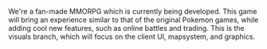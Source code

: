 We're a fan-made MMORPG which is currently being developed. This game will bring an experience similar to that of the original Pokemon games, while adding cool new features, such as online battles and trading. This is the visuals branch, which will focus on the client UI, mapsystem, and graphics.
